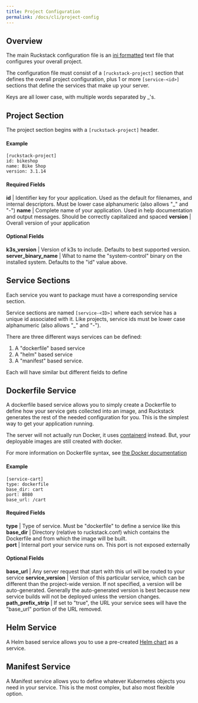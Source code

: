 ```yaml
---
title: Project Configuration
permalink: /docs/cli/project-config
---
```


## Overview

The main Ruckstack configuration file is an [ini formatted](https://en.wikipedia.org/wiki/INI_file) text file that configures your overall project.

The configuration file must consist of a `[ruckstack-project]` section that defines the overall project configuration, 
plus 1 or more `[service-<id>]` sections that define the services that make up your server.

Keys are all lower case, with multiple words separated by _'s. 

## Project Section

The project section begins with a `[ruckstack-project]` header. 

#### Example

```
[ruckstack-project]
id: bikeshop 
name: Bike Shop 
version: 3.1.14 
```

#### Required Fields

**id** | Identifier key for your application. Used as the default for filenames, and internal descriptors. Must be lower case alphanumeric (also allows "_" and "-")
**name** | Complete name of your application. Used in help documentation and output messages. Should be correctly capitalized and spaced 
**version** | Overall version of your application

#### Optional Fields

**k3s_version** | Version of k3s to include. Defaults to best supported version.
**server_binary_name** | What to name the "system-control" binary on the installed system. Defaults to the "id" value above.

## Service Sections

Each service you want to package must have a corresponding service section. 

Service sections are named `[service-<ID>]` where each service has a unique id associated with it. 
Like projects, service ids must be lower case alphanumeric (also allows "_" and "-").

There are three different ways services can be defined:

1. A "dockerfile" based service
1. A "helm" based service
1. A "manifest" based service.

Each will have similar but different fields to define

## Dockerfile Service

A dockerfile based service allows you to simply create a Dockerfile to define how your service gets collected into an image, 
and Ruckstack generates the rest of the needed configuration for you. 
This is the simplest way to get your application running. 

The server will not actually run Docker, it uses [containerd](https://containerd.io/) instead. But, your deployable images are still created with docker.

For more information on Dockerfile syntax, see [the Docker documentation](https://docs.docker.com/engine/reference/builder/) 

#### Example
      
```
[service-cart]
type: dockerfile
base_dir: cart
port: 8080
base_url: /cart      
```

#### Required Fields

**type** | Type of service. Must be "dockerfile" to define a service like this
**base_dir** | Directory (relative to ruckstack.conf) which contains the Dockerfile and from which the image will be built.  
**port** | Internal port your service runs on. This port is not exposed externally

#### Optional Fields

**base_url** | Any server request that start with this url will be routed to your service
**service_version** | Version of this particular service, which can be different than the project-wide version. If not specified, a version will be auto-generated. Generally the auto-generated version is best because new service builds will not be deployed unless the version changes. 
**path_prefix_strip** | If set to "true", the URL your service sees will have the "base_url" portion of the URL removed.  

## Helm Service

A Helm based service allows you to use a pre-created [Helm chart](https://helm.sh/) as a service.

## Manifest Service

A Manifest service allows you to define whatever Kubernetes objects you need in your service. 
This is the most complex, but also most flexible option. 
  
